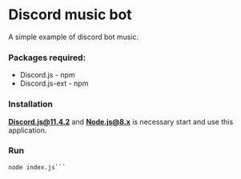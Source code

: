 # Discord music bot
A simple example of discord bot music.

### Packages required:

- Discord.js - npm
- Discord.js-ext - npm

### Installation
**Discord.js@11.4.2** and **Node.js@8.x** is necessary start and use this application.

### Run

```
node index.js```
